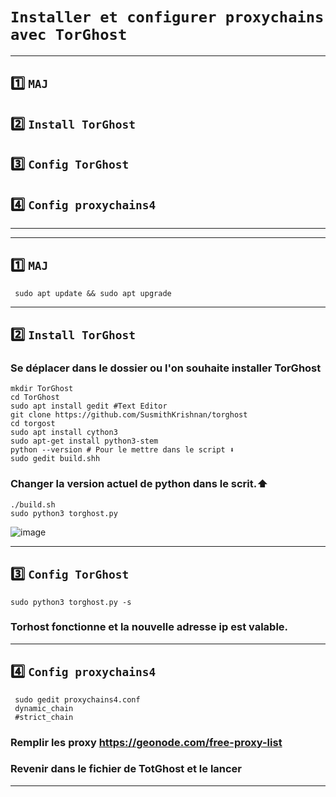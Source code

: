 # `Installer et configurer proxychains avec TorGhost`

---

## 1️⃣ `MAJ`
## 2️⃣ `Install TorGhost`
## 3️⃣ `Config TorGhost`
## 4️⃣ `Config proxychains4`




---
---

## 1️⃣ `MAJ`
     sudo apt update && sudo apt upgrade   
---

## 2️⃣ `Install TorGhost`
### Se déplacer dans le dossier ou l'on souhaite installer TorGhost
  
    mkdir TorGhost
    cd TorGhost
    sudo apt install gedit #Text Editor
    git clone https://github.com/SusmithKrishnan/torghost
    cd torgost
    sudo apt install cython3
    sudo apt-get install python3-stem
    python --version # Pour le mettre dans le script ⬇️
    sudo gedit build.shh

### Changer la version actuel de python dans le scrit.⬆️

    ./build.sh
    sudo python3 torghost.py

![image](https://github.com/user-attachments/assets/801a1512-c756-44c3-a457-c2a226e2cef1)


---

## 3️⃣ `Config TorGhost`

    sudo python3 torghost.py -s
### Torhost fonctionne et la nouvelle adresse ip est valable.

---

## 4️⃣ `Config proxychains4`

     sudo gedit proxychains4.conf
     dynamic_chain
     #strict_chain

### Remplir les proxy https://geonode.com/free-proxy-list
### Revenir dans le fichier de TotGhost et le lancer
---











